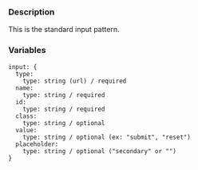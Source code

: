 ### Description
This is the standard input pattern.

### Variables
~~~
input: {
  type:
    type: string (url) / required
  name: 
    type: string / required
  id: 
    type: string / required
  class: 
    type: string / optional
  value:
    type: string / optional (ex: "submit", "reset")
  placeholder:
    type: string / optional ("secondary" or "")
}
~~~
